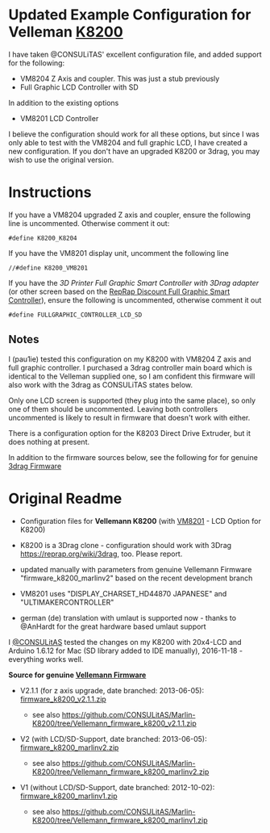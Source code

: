 # Updated Example Configuration for Velleman [K8200](http://www.k8200.eu/)

I have taken @CONSULiTAS' excellent configuration file, and added support for the
following:

* VM8204 Z Axis and coupler. This was just a stub previously
* Full Graphic LCD Controller with SD

In addition to the existing options
* VM8201 LCD Controller

I believe the configuration should work for all these options, but since I was
only able to test with the VM8204 and full graphic LCD, I have created a new
configuration. If you don't have an upgraded K8200 or 3drag, you may wish to
use the original version.

# Instructions

If you have a VM8204 upgraded Z axis and coupler, ensure the following line
is uncommented. Otherwise comment it out:

```
#define K8200_K8204
```
If you have the VM8201 display unit, uncomment the following line
```
//#define K8200_VM8201
```

If you have the *3D Printer Full Graphic Smart Controller with 3Drag adapter* (or other screen based on the [RepRap Discount Full Graphic Smart Controller](https://reprap.org/wiki/RepRapDiscount_Full_Graphic_Smart_Controller)), ensure
the following is uncommented, otherwise comment it out
```
#define FULLGRAPHIC_CONTROLLER_LCD_SD
```

## Notes

I (pau1ie) tested this configuration on my K8200 with VM8204 Z axis and
full graphic controller. I purchased a 3drag controller main board which is
identical to the Velleman supplied one, so I am confident this firmware
will also work with the 3drag as CONSULiTAS states below.

Only one LCD screen is supported (they plug into the same place), so only one of them should be uncommented.
 Leaving both controllers uncommented is likely to result in firmware that doesn't work with either.

There is a configuration option for the K8203 Direct Drive Extruder, but
it does nothing at present.

In addition to the firmware sources below, see the following for for genuine [3drag Firmware](https://3dprint.elettronicain.it/blog/2012/09/06/software/)


# Original Readme

* Configuration files for **Vellemann K8200** (with [VM8201](http://www.vellemanprojects.eu/products/view/?id=416158) - LCD Option for K8200)
* K8200 is a 3Drag clone - configuration should work with 3Drag https://reprap.org/wiki/3drag, too. Please report.

* updated manually with parameters from genuine Vellemann Firmware "firmware_k8200_marlinv2" based on the recent development branch

* VM8201 uses "DISPLAY_CHARSET_HD44870 JAPANESE" and "ULTIMAKERCONTROLLER"
* german (de) translation with umlaut is supported now - thanks to @AnHardt for the great hardware based umlaut support

I [@CONSULitAS](https://github.com/CONSULitAS) tested the changes on my K8200 with 20x4-LCD and Arduino 1.6.12 for Mac (SD library added to IDE manually), 2016-11-18 - everything works well.

**Source for genuine [Vellemann Firmware](http://www.k8200.eu/support/downloads/)**
* V2.1.1 (for z axis upgrade, date branched: 2013-06-05): [firmware_k8200_v2.1.1.zip](http://www.k8200.eu/downloads/files/downloads/firmware_k8200_v2.1.1.zip)
  * see also https://github.com/CONSULitAS/Marlin-K8200/tree/Vellemann_firmware_k8200_v2.1.1.zip

* V2 (with LCD/SD-Support, date branched: 2013-06-05): [firmware_k8200_marlinv2.zip](http://www.k8200.eu/downloads/files/downloads/firmware_k8200_marlinv2.zip)
  * see also https://github.com/CONSULitAS/Marlin-K8200/tree/Vellemann_firmware_k8200_marlinv2.zip

* V1 (without LCD/SD-Support, date branched: 2012-10-02): [firmware_k8200_marlinv1.zip](http://www.k8200.eu/downloads/files/downloads/firmware_k8200_marlinv1.zip)
  * see also https://github.com/CONSULitAS/Marlin-K8200/tree/Vellemann_firmware_k8200_marlinv1.zip
